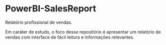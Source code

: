# PowerBI-SalesReport
Relatório profissional de vendas.

Em caráter de estudo, o foco desse repositório é apresentar um relatório de vendas com interface de fácil leitura e informações relevantes.
